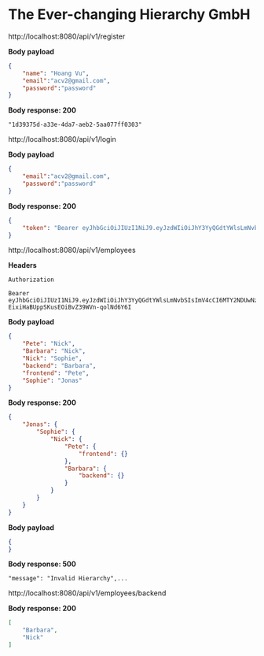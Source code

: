 # The Ever-changing Hierarchy GmbH

http://localhost:8080/api/v1/register

**Body payload**
```json
{
    "name": "Hoang Vu",
    "email":"acv2@gmail.com",
    "password":"password"
}
```
**Body response: 200**
```
"1d39375d-a33e-4da7-aeb2-5aa077ff0303"
```

http://localhost:8080/api/v1/login

**Body payload**
```json
{
    "email":"acv2@gmail.com",
    "password":"password"
}
```
**Body response: 200**
```json
{
    "token": "Bearer eyJhbGciOiJIUzI1NiJ9.eyJzdWIiOiJhY3YyQGdtYWlsLmNvbSIsImV4cCI6MTY2NDk0MjA0MCwiaWF0IjoxNjY0MzM3MjQwfQ.aEGNmW8LHJgKFNJuPp5v1ef5rLfOwxsuemaTQKXAToQ"
}
```

http://localhost:8080/api/v1/employees

**Headers**

```
Authorization
```
```
Bearer eyJhbGciOiJIUzI1NiJ9.eyJzdWIiOiJhY3YyQGdtYWlsLmNvbSIsImV4cCI6MTY2NDUwNzkyMywiaWF0IjoxNjYzOTAzMTIzfQ.2dqF860-EixiHaBUppSKusEOiBvZ39WVn-qolNd6Y6I
```

**Body payload**
```json
{
    "Pete": "Nick",
    "Barbara": "Nick",
    "Nick": "Sophie",
    "backend": "Barbara",
    "frontend": "Pete",
    "Sophie": "Jonas"
}
```
**Body response: 200**
```json
{
    "Jonas": {
        "Sophie": {
            "Nick": {
                "Pete": {
                    "frontend": {}
                },
                "Barbara": {
                    "backend": {}
                }
            }
        }
    }
}
```

**Body payload**
```json
{
}
```
**Body response: 500**
```
"message": "Invalid Hierarchy",...
```

http://localhost:8080/api/v1/employees/backend

**Body response: 200**
```json
[
    "Barbara",
    "Nick"
]
```